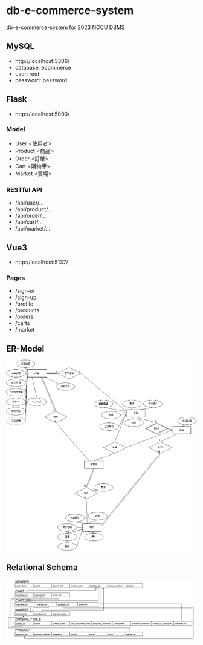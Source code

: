 # db-e-commerce-system
db-e-commerce-system for 2023 NCCU DBMS
## MySQL
* http://localhost:3306/
* database: ecommerce
* user: root <br>
* password: password
## Flask
* http://localhost:5000/
### Model
* User <使用者>
* Product <商品>
* Order <訂單>
* Cart <購物車>
* Market <賣場>
### RESTful API
* /api/user/...
* /api/product/...
* /api/order/...
* /api/cart/...
* /api/market/...
## Vue3
* http://localhost:5137/
### Pages
* /sign-in
* /sign-up
* /profile
* /products
* /orders
* /carts
* /market
## ER-Model
![](./images/er-model.png)
## Relational Schema
![](./images/relational-schema.jpg)
